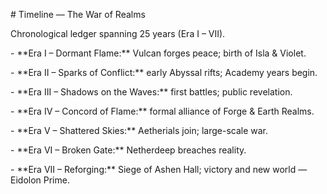 \# Timeline — The War of Realms

Chronological ledger spanning 25 years (Era I – VII).



\- \*\*Era I – Dormant Flame:\*\* Vulcan forges peace; birth of Isla \& Violet.

\- \*\*Era II – Sparks of Conflict:\*\* early Abyssal rifts; Academy years begin.

\- \*\*Era III – Shadows on the Waves:\*\* first battles; public revelation.

\- \*\*Era IV – Concord of Flame:\*\* formal alliance of Forge \& Earth Realms.

\- \*\*Era V – Shattered Skies:\*\* Aetherials join; large-scale war.

\- \*\*Era VI – Broken Gate:\*\* Netherdeep breaches reality.

\- \*\*Era VII – Reforging:\*\* Siege of Ashen Hall; victory and new world — Eidolon Prime.

